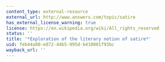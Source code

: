```yaml
---
content_type: external-resource
external_url: http://www.answers.com/topic/satire
has_external_license_warning: true
license: https://en.wikipedia.org/wiki/All_rights_reserved
status: ''
title: '*Exploration of the literary notion of satire*'
uid: feb44a80-e872-44b5-995d-b410001f93bc
wayback_url: ''
---
```


